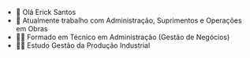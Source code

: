 - 👋 Olá Erick Santos
- 👷 Atualmente trabalho com Administração, Suprimentos e Operações em Obras
- 🧑‍💻 Formado em Técnico em Administração (Gestão de Negócios)
- 👨‍🎓 Estudo Gestão da Produção Industrial 


<!---
erickzix/erickzix is a ✨ special ✨ repository because its `README.md` (this file) appears on your GitHub profile.
You can click the Preview link to take a look at your changes.
--->
